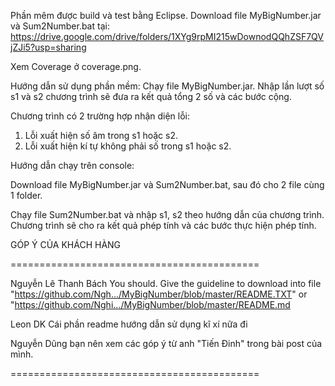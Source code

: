 Phần mêm được build và test bằng Eclipse.
Download file MyBigNumber.jar và Sum2Number.bat tại: https://drive.google.com/drive/folders/1XYg9rpMI215wDownodQQhZSF7QVjZJi5?usp=sharing

Xem Coverage ở coverage.png.

Hướng dẫn sử dụng phần mềm:
Chạy file MyBigNumber.jar.
Nhập lần lượt số s1 và s2 chương trình sẽ đưa ra kết quả tổng 2 số và các bước cộng.

Chương trình có 2 trường hợp nhận diện lỗi:
1. Lỗi xuất hiện số âm trong s1 hoặc s2.
2. Lỗi xuất hiện kí tự không phải số trong s1 hoặc s2.

Hướng dẫn chạy trên console:

Download file MyBigNumber.jar và Sum2Number.bat, sau đó cho 2 file cùng 1 folder.

Chạy file Sum2Number.bat và nhập s1, s2 theo hướng dẫn của chương trình. Chương trình sẽ cho ra kết quả phép tính và các bước thực hiện phép tính.


GÓP Ý CỦA KHÁCH HÀNG 

===========================================


Nguyễn Lê Thanh Bách You should. Give the guideline to download into file "https://github.com/Ngh.../MyBigNumber/blob/master/README.TXT" or "https://github.com/Nghi.../MyBigNumber/blob/master/README.md

Leon DK Cái phần readme hướng dẫn sử dụng kĩ xí nữa đi 

Nguyễn Dũng bạn nên xem các góp ý từ anh "Tiến Đinh" trong bài post của mình.


===========================================

